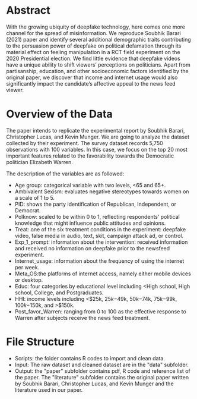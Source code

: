 # Abstract
With the growing ubiquity of deepfake technology, here comes one more channel for the spread of misinformation. We reproduce Soubhik Barari (2021) paper and identify several additional demographic traits contributing to the persuasion power of deepfake on political defamation through its material effect on feeling manipulation in a RCT field experiment on the 2020 Presidential election. We find little evidence that deepfake videos have a unique ability to shift viewers’ perceptions on politicians. Apart from partisanship, education, and other socioeconomic factors identified by the original paper, we discover that income and internet usage would also significantly impact the candidate’s affective appeal to the news feed viewer. 

# Overview of the Data
The paper intends to replicate the experimental report by Soubhik Barari, Christopher Lucas, and Kevin Munger. We are going to analyze the dataset collected by their experiment. The survey dataset records 5,750 observations with 100 variables. In this case, we focus on the top 20 most important features related to the favorability towards the Democratic politician Elizabeth Warren. 

The description of the variables are as followed:
* Age group: categorical variable with two levels, <65 and 65+.
* Ambivalent Sexism: evaluates negative stereotypes towards women on a scale of 1 to 5.
* PID: shows the party identification of Republican, Independent, or Democrat.
* Polknow: scaled to be within 0 to 1, reflecting respondents’ political knowledge that might influence public attitudes and opinions.
* Treat: one of the six treatment conditions in the experiment: deepfake video, false media in audio, text, skit, campaign attack ad, or control.
* Exp_1_prompt: information about the intervention: received information and received no information on deepfake prior to the newsfeed experiment.
* Internet_usage: information about the frequency of using the internet per week.
* Meta_OS:the platforms of internet access, namely either mobile devices or desktop.
* Educ: four categories by educational level including <High school, High school, College, and Postgraduates.
* HHI: income levels including <$25k, $25k-$49k, $50k-$74k, $75k-$99k, $100k-$150k, and >$150k.
* Post_favor_Warren: ranging from 0 to 100  as the effective response to Warren after subjects receive the news feed treatment.

# File Structure
* Scripts: the folder contains R codes to import and clean data.
* Input: The raw dataset and cleaned dataset are in the "data" subfolder.
* Output: the "paper" subfolder contains pdf, R code and reference list of the paper. The "literature" subfolder contains the original paper written by Soubhik Barari, Christopher Lucas, and Kevin Munger and the literature used in our paper.


